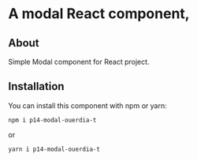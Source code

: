 # A modal React component, 

## About

Simple Modal component for React project.


## Installation

You can install this component with npm or yarn:

    npm i p14-modal-ouerdia-t

or

    yarn i p14-modal-ouerdia-t